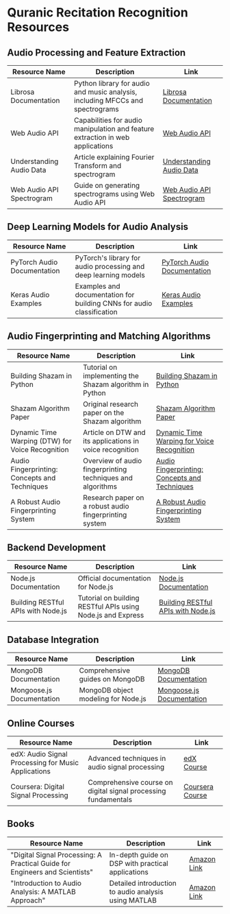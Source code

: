 # Quranic Recitation Recognition Resources

## Audio Processing and Feature Extraction

| Resource Name | Description | Link |
|---------------|-------------|------|
| Librosa Documentation | Python library for audio and music analysis, including MFCCs and spectrograms | [Librosa Documentation](https://librosa.org/doc/latest/) |
| Web Audio API | Capabilities for audio manipulation and feature extraction in web applications | [Web Audio API](https://developer.mozilla.org/en-US/docs/Web/API/Web_Audio_API) |
| Understanding Audio Data | Article explaining Fourier Transform and spectrogram | [Understanding Audio Data](https://towardsdatascience.com/understanding-audio-data-signal-processing-for-machine-learning-in-python-b4c79a8c74e2) |
| Web Audio API Spectrogram | Guide on generating spectrograms using Web Audio API | [Web Audio API Spectrogram](https://developer.mozilla.org/en-US/docs/Web/API/Web_Audio_API/Visualizations_with_Web_Audio_API) |

## Deep Learning Models for Audio Analysis

| Resource Name | Description | Link |
|---------------|-------------|------|
| PyTorch Audio Documentation | PyTorch's library for audio processing and deep learning models | [PyTorch Audio Documentation](https://pytorch.org/audio/stable/index.html) |
| Keras Audio Examples | Examples and documentation for building CNNs for audio classification | [Keras Audio Examples](https://keras.io/examples/audio/) |

## Audio Fingerprinting and Matching Algorithms

| Resource Name | Description | Link |
|---------------|-------------|------|
| Building Shazam in Python | Tutorial on implementing the Shazam algorithm in Python | [Building Shazam in Python](https://www.kaggle.com/code/kneroma/shazam-algorithm) |
| Shazam Algorithm Paper | Original research paper on the Shazam algorithm | [Shazam Algorithm Paper](https://www.ee.columbia.edu/~dpwe/papers/Wang03-shazam.pdf) |
| Dynamic Time Warping (DTW) for Voice Recognition | Article on DTW and its applications in voice recognition | [Dynamic Time Warping for Voice Recognition](https://towardsdatascience.com/dynamic-time-warping-3933f25fcdd) |
| Audio Fingerprinting: Concepts and Techniques | Overview of audio fingerprinting techniques and algorithms | [Audio Fingerprinting: Concepts and Techniques](https://www.researchgate.net/publication/267247072_Audio_Fingerprinting_Concepts_and_Techniques) |
| A Robust Audio Fingerprinting System | Research paper on a robust audio fingerprinting system | [A Robust Audio Fingerprinting System](https://www.researchgate.net/publication/220723646_A_Robust_Audio_Fingerprinting_System) |

## Backend Development

| Resource Name | Description | Link |
|---------------|-------------|------|
| Node.js Documentation | Official documentation for Node.js | [Node.js Documentation](https://nodejs.org/en/docs/) |
| Building RESTful APIs with Node.js | Tutorial on building RESTful APIs using Node.js and Express | [Building RESTful APIs with Node.js](https://www.smashingmagazine.com/2018/01/understanding-using-rest-api/) |

## Database Integration

| Resource Name | Description | Link |
|---------------|-------------|------|
| MongoDB Documentation | Comprehensive guides on MongoDB | [MongoDB Documentation](https://docs.mongodb.com/) |
| Mongoose.js Documentation | MongoDB object modeling for Node.js | [Mongoose.js Documentation](https://mongoosejs.com/docs/) |

## Online Courses

| Resource Name | Description | Link |
|---------------|-------------|------|
| edX: Audio Signal Processing for Music Applications | Advanced techniques in audio signal processing | [edX Course](https://www.edx.org/course/audio-signal-processing-for-music-applications) |
| Coursera: Digital Signal Processing | Comprehensive course on digital signal processing fundamentals | [Coursera Course](https://www.coursera.org/learn/dsp) |

## Books

| Resource Name | Description | Link |
|---------------|-------------|------|
| "Digital Signal Processing: A Practical Guide for Engineers and Scientists" | In-depth guide on DSP with practical applications | [Amazon Link](https://www.amazon.com/Digital-Signal-Processing-Practical-Scientists/dp/075067444X) |
| "Introduction to Audio Analysis: A MATLAB Approach" | Detailed introduction to audio analysis using MATLAB | [Amazon Link](https://www.amazon.com/Introduction-Audio-Analysis-MATLAB-Approach/dp/0123747094) |.